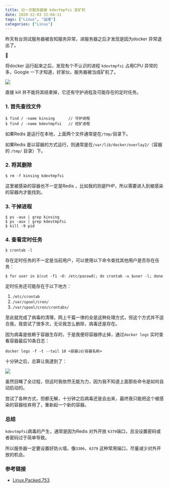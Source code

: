 ```yaml
---
title: 记一次服务器被 kdevtmpfsi 变矿机
date: 2020-12-03 22:04:11
tags: ["Linux", "运维"]
categories: ["Linux"]
---
```


昨天有台测试服务器被告知服务异常，进服务器之后才发现是因为docker 异常退出了。

<!-- more -->

将docker 运行起来之后，发现有个不认识的进程 `kdevtmpfsi` 占用CPU 异常的多，Google 一下才知道，好家伙，服务器被当成矿机了。

![](https://cdn.jsdelivr.net/gh/0xAiKang/CDN/blog/images/20201204164931.png)

直接 kill 并不能将其结束掉，它还有守护进程及可能存在的定时任务。

### 1. 首先查找文件
```
$ find / -name kinsing      // 守护进程
$ find / -name kdevtmpfsi   // 挖矿进程
```
如果Redis 是运行在本地，上面两个文件通常是在`/tmp/`目录下。

如果Redis 是以容器的方式运行，则通常是在`/var/lib/docker/overlay2/`（容器的 `/tmp/` 目录）下。

### 2. 将其删除
```
$ rm -f kinsing kdevtmpfsi
```
这里被感染的容器也不一定是Redis ，比如我的则是PHP，所以需要进入到被感染的容器内才能找到。

### 3. 干掉进程
```
$ ps -aux | grep kinsing
$ ps -aux | grep kdevtmpfsi
$ kill -9 pid
```

### 4. 查看定时任务
```
$ crontab -l
```

存在定时任务的不一定是当前用户，可以使用以下命令查找其他用户是否存在任务：
```
$ for user in $(cut -f1 -d: /etc/passwd); do crontab -u $user -l; done
```

定时任务还可能存在于以下地方：
1. `/etc/crontab`
2. `/var/spool/cron/`
3. `/var/spool/cron/crontabs/`

至此就完成了病毒的清理，网上千篇一律的全是这种处理方式，但这个方式并不适合我，我尝试了很多次，无论我怎么删除，病毒还是存在。

因为病毒是依赖于容器生存的，于是我便将容器停止掉，通过`docker logs` 实时查看容器最后10条日志：

```
docker logs -f -t --tail 10 <容器id/容器名称>
```

十分钟之后，总算让我逮到了：

![](https://cdn.jsdelivr.net/gh/0xAiKang/CDN/blog/images/20201204172650.png)

虽然目睹了全过程，但这时我依然无能为力，因为我不知道上面那些命令是如何自动启动的。

尝试了各种方式，但都无解，十分钟之后病毒还是会出来，最终我只能把这个被感染的容器给弃用了，重新起一个新的容器。

### 总结
`kdevtmpfsi`病毒的产生，通常是因为Redis 对外开放 `6379`端口，且没设置密码或者密码过于简单导致。

所以服务器一定要设置好防火墙，像`3306`、`6379` 这种常用端口，尽量减少对外开放的机会。

### 参考链接
* [Linux.Packed.753](https://vms.drweb.cn/virus/?i=19722604&lng=cn)